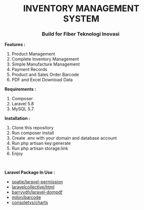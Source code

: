 <h1 style="text-align: center;">INVENTORY MANAGEMENT SYSTEM</h1>
<h3 style="text-align: center;">Build for Fiber Teknologi Inovasi&nbsp;</h3>
<p><strong>Features :</strong></p>
<ol>
<li>Product Management</li>
<li>Complete Inventory Management</li>
<li>Simple Manufacture Management</li>
<li>Payment Records</li>
<li>Product and Sales Order Barcode</li>
<li>PDF and Excel Download Data</li>
</ol>
<p><strong>Requirements :</strong></p>
<ol>
<li>Composer</li>
<li>Laravel 5.8</li>
<li>MySQL 5.7</li>
</ol>
<p><strong>Installation :</strong></p>
<ol>
<li>Clone this repository</li>
<li>Run composer install</li>
<li>Create .env with your domain and database account</li>
<li>Run php artisan key:generate</li>
<li>Run php artisan storage:link</li>
<li>Enjoy&nbsp;</li>
</ol>
<p>&nbsp;</p>
<p><strong>Laravel Package In Use :</strong></p>
<ul>
<li><a href="https://github.com/spatie/laravel-permission">spatie/laravel-permission</a></li>
<li><a href="https://github.com/LaravelCollective/html">laravelcollective/html</a></li>
<li><a href="https://github.com/barryvdh/laravel-dompdf">barryvdh/laravel-dompdf</a></li>
<li><a href="https://github.com/milon/barcode">milon/barcode</a></li>
<li><a href="https://github.com/ConsoleTVs/Charts">consoletvs/charts</a></li>
</ul>
